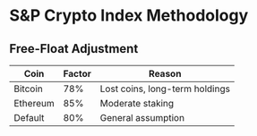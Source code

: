 # S&P Crypto Index Methodology  
## Free-Float Adjustment  
| Coin | Factor | Reason |  
|---|---|---|  
| Bitcoin | 78% | Lost coins, long-term holdings |  
| Ethereum | 85% | Moderate staking |  
| Default | 80% | General assumption |  
